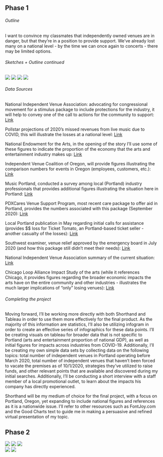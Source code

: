 ## Phase 1
###### Outline 

I want to convince my classmates that independently owned venues are in danger, but that they’re in a position to provide support. We’ve already lost many on a national level - by the time we can once again to concerts - there may be limited options. 

###### Sketches + Outline continued

<img src="sketch 1.jpeg" />
<img src="sketch 2.jpeg" />
<img src="sketch 3.jpeg" />
<img src="sketch 4.jpeg" />

###### Data Sources

National Independent Venue Association: advocating for congressional movement for a stimulus package to include protections for the industry, it will help to convey one of the call to actions for the community to support:
[Link](https://www.nivassoc.org/)

Pollstar projections of 2020’s missed revenues from live music due to COVID, this will illustrate the losses at a national level:
[Link](https://www.pollstar.com/article/pollstar-projects-2020-total-box-office-would-have-hit-122-billion-144197)

National Endowment for the Arts, in the opening of the story I’ll use some of these figures to indicate the proportion of the economy that the arts and entertainment industry makes up:
[Link](https://www.arts.gov/news/2020/during-economic-highs-and-lows-arts-are-key-segment-us-economy)

Independent Venue Coalition of Oregon, will provide figures illustrating the comparison numbers for events in Oregon (employees, customers, etc.):
[Link](https://www.voicevenues.com/)

Music Portland, conducted a survey among local (Portland) industry professionals that provides additional figures illustrating the situation here in Portland:
[Link](https://musicportland.org/lost-income)

PDXCares Venue Support Program, most recent care package to offer aid in Portland, provides the numbers associated with this package (September 2020):
[Link](https://musicportland.org/news-updates/2020/9/7/pdxcares-venue-support-program-now-accepting-applications-10-50k-grants-for-venues)

Local Portland publication in May regarding initial calls for assistance (provides $$ loss for Ticket Tomato, an Portland-based ticket seller -another casualty of the losses):
[Link](https://www.oregonlive.com/coronavirus/2020/05/oregons-live-events-industry-says-it-needs-more-help-to-survive-coronavirus-shutdown.html)

Southwest examiner, venue relief approved by the emergency board in July 2020 (and how this package still didn’t meet their needs):
[Link](https://www.southeastexaminer.com/2020/07/venue-relief-approved-by-emergency-board/)

National Independent Venue Association summary of the current situation: 
[Link](https://static1.squarespace.com/static/5e91157c96fe495a4baf48f2/t/5edef4ab8d0d2c0d8e9fb8cb/1591669933173/NIVA-+Policy+and+Fact+Sheet.pdf)

Chicago Loop Alliance Impact Study of the arts (while it references Chicago, it provides figures regarding the broader economic impacts the arts have on the entire community and other industries - illustrates the much larger implications of “only” losing venues):
[Link](https://loopchicago.com/assets/f4fdbc1e00/Arts-in-the-Loop-Study.pdf)


###### Completing the project

Moving forward, I’ll be working more directly with both Shorthand and Tableau in order to use them more effectively for the final product. 
As the majority of this information are statistics, I’ll also be utilizing infogram in order to create an effective series of infographics for these data points. 
I’ll be creating visuals on tableau for broader data that is not specific to Portland (arts and entertainment proportion of national GDP), as well as 
initial figures for impacts across industries from COVID-19. Additionally, I’ll be creating my own simple data sets by collecting data on the following topics: 
total number of independent venues in Portland operating before March 2020, total number of independent venues that haven’t been forced to vacate the premises 
as of 10/1/2020, strategies they’ve utilized to raise funds, and other relevant points that are available and discovered during my initial searches. 
Additionally, I’ll be conducting a short interview with a staff member of a local promotional outlet, to learn about the impacts his company has directly experienced.

Shorthand will be my medium of choice for the final project, with a focus on Portland, Oregon, yet expanding to include national figures and references as it 
is a nationwide issue. I’ll refer to other resources such as FontJoy.com and the Good Charts text to guide me in making a persuasive and refined virtual 
presentation of my topic. 



## Phase 2

<img src="coveer.PNG" />
<img src="crystal 2.jpeg" />
<img src="before times 1.PNG" /><div class="flourish-embed flourish-chart" data-src="visualisation/3938495" data-url="https://flo.uri.sh/visualisation/3938495/embed" aria-label=""><script src="https://public.flourish.studio/resources/embed.js"></script></div>
<div class="flourish-embed flourish-chart" data-src="visualisation/3938495" data-url="https://flo.uri.sh/visualisation/3938495/embed" aria-label=""><script src="https://public.flourish.studio/resources/embed.js"></script></div>
<img src="before times 2.PNG" />
<img src="doug fir.jpeg" />
